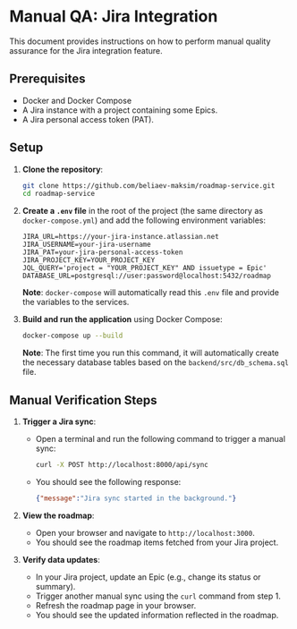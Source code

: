 # Manual QA: Jira Integration

This document provides instructions on how to perform manual quality assurance for the Jira integration feature.

## Prerequisites

- Docker and Docker Compose
- A Jira instance with a project containing some Epics.
- A Jira personal access token (PAT).

## Setup

1.  **Clone the repository**:
    ```bash
    git clone https://github.com/beliaev-maksim/roadmap-service.git
    cd roadmap-service
    ```

2.  **Create a `.env` file** in the root of the project (the same directory as `docker-compose.yml`) and add the following environment variables:
    ```
    JIRA_URL=https://your-jira-instance.atlassian.net
    JIRA_USERNAME=your-jira-username
    JIRA_PAT=your-jira-personal-access-token
    JIRA_PROJECT_KEY=YOUR_PROJECT_KEY
    JQL_QUERY='project = "YOUR_PROJECT_KEY" AND issuetype = Epic'
    DATABASE_URL=postgresql://user:password@localhost:5432/roadmap
    ```
    **Note**: `docker-compose` will automatically read this `.env` file and provide the variables to the services.

3.  **Build and run the application** using Docker Compose:
    ```bash
    docker-compose up --build
    ```
    **Note**: The first time you run this command, it will automatically create the necessary database tables based on the `backend/src/db_schema.sql` file.

## Manual Verification Steps

1.  **Trigger a Jira sync**:
    - Open a terminal and run the following command to trigger a manual sync:
      ```bash
      curl -X POST http://localhost:8000/api/sync
      ```
    - You should see the following response:
      ```json
      {"message":"Jira sync started in the background."}
      ```

2.  **View the roadmap**:
    - Open your browser and navigate to `http://localhost:3000`.
    - You should see the roadmap items fetched from your Jira project.

3.  **Verify data updates**:
    - In your Jira project, update an Epic (e.g., change its status or summary).
    - Trigger another manual sync using the `curl` command from step 1.
    - Refresh the roadmap page in your browser.
    - You should see the updated information reflected in the roadmap.
